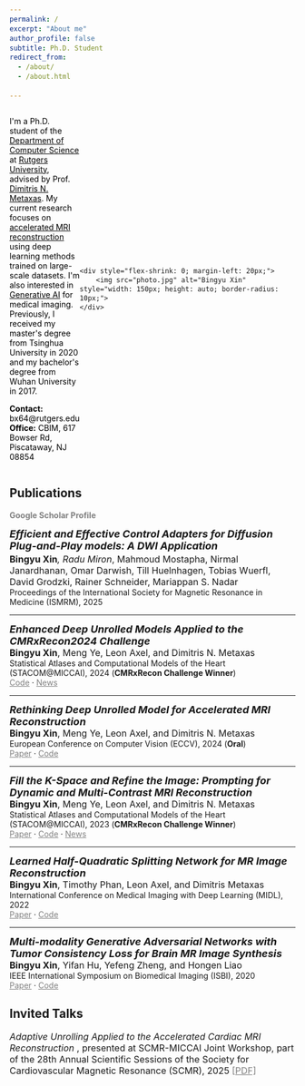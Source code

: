 ```yaml
---
permalink: /
excerpt: "About me"
author_profile: false
subtitle: Ph.D. Student
redirect_from: 
  - /about/
  - /about.html

---
```

<div style="display: flex; align-items: center; justify-content: space-between; max-width: 800px;">
    <div style="flex: 1; color: black;">
        <p>
            I'm a Ph.D. student of the 
            <a href="https://www.cs.rutgers.edu/" style="color:black; text-decoration:underline;">Department of Computer Science</a>
            at <a href="https://www.rutgers.edu/" style="color:black; text-decoration:underline;">Rutgers University</a>, advised by Prof.
            <a href="https://people.cs.rutgers.edu/~dnm/" style="color:black; text-decoration:underline;">Dimitris N. Metaxas</a>.
            My current research focuses on <u>accelerated MRI reconstruction</u> using deep learning methods trained on large-scale datasets.
            I'm also interested in <u>Generative AI</u> for medical imaging.
            Previously, I received my master's degree from Tsinghua University in 2020 and my bachelor's degree from Wuhan University in 2017.
        </p>
        <p>
            <b>Contact:</b> bx64@rutgers.edu<br>
            <b>Office:</b> CBIM, 617 Bowser Rd, Piscataway, NJ 08854
        </p>
    </div>

    <div style="flex-shrink: 0; margin-left: 20px;">
        <img src="photo.jpg" alt="Bingyu Xin" style="width: 150px; height: auto; border-radius: 10px;">
    </div>
</div>


## Publications

<a href="https://scholar.google.com/citations?user=ENG4A1gAAAAJ&hl=en&authuser=1" style="color:gray; text-decoration:none; font-weight:bold;">Google Scholar Profile</a>

<!-- add new paper below here -->

<span style="font-size:18px; font-weight:bold; font-style:italic;">Efficient and Effective Control Adapters for Diffusion Plug-and-Play models: A DWI Application</span>  
<span style="font-size:16px; font-weight:normal;">**Bingyu Xin**<sup>*</sup>, Radu Miron<sup>*</sup>, Mahmoud Mostapha, Nirmal Janardhanan, Omar Darwish, Till Huelnhagen, Tobias Wuerfl, David Grodzki, Rainer Schneider, Mariappan S. Nadar</span>  
<span style="font-size:14px; font-weight:normal;">Proceedings of the International Society for Magnetic Resonance in Medicine (ISMRM), 2025</span>  

---

<span style="font-size:18px; font-weight:bold; font-style:italic;">Enhanced Deep Unrolled Models Applied to the CMRxRecon2024 Challenge</span>  
<span style="font-size:16px; font-weight:normal;">**Bingyu Xin**, Meng Ye, Leon Axel, and Dimitris N. Metaxas</span>  
<span style="font-size:14px; font-weight:normal;">Statistical Atlases and Computational Models of the Heart (STACOM@MICCAI), 2024 (**CMRxRecon Challenge Winner**)</span>  
<span style="font-size:14px; font-weight:normal;"><a href="https://github.com/hellopipu/PromptMR-plus" style="color:gray; text-decoration:underline;">Code</a> · 
<a href="https://www.cs.rutgers.edu/news-events/news/news-item/cs-ph-d-students-bingyu-xin-and-meng-ye-win-first-place-at-miccai-2024" style="color:gray; text-decoration:underline;">News</a></span>

---


<span style="font-size:18px; font-weight:bold; font-style:italic;">Rethinking Deep Unrolled Model for Accelerated MRI Reconstruction</span>  
<span style="font-size:16px; font-weight:normal;">**Bingyu Xin**, Meng Ye, Leon Axel, and Dimitris N. Metaxas</span>  
<span style="font-size:14px; font-weight:normal;">European Conference on Computer Vision (ECCV), 2024 (**Oral**)</span>  
<span style="font-size:14px; font-weight:normal;"><a href="https://www.ecva.net/papers/eccv_2024/papers_ECCV/papers/09565.pdf" style="color:gray; text-decoration:underline;">Paper</a> · <a href="https://github.com/hellopipu/PromptMR-plus" style="color:gray; text-decoration:underline;">Code</a></span>

---

<span style="font-size:18px; font-weight:bold; font-style:italic;">Fill the K-Space and Refine the Image: Prompting for Dynamic and Multi-Contrast MRI Reconstruction</span>  
<span style="font-size:16px; font-weight:normal;">**Bingyu Xin**, Meng Ye, Leon Axel, and Dimitris N. Metaxas</span>  
<span style="font-size:14px; font-weight:normal;">Statistical Atlases and Computational Models of the Heart (STACOM@MICCAI), 2023 (**CMRxRecon Challenge Winner**)</span>  
<span style="font-size:14px; font-weight:normal;"><a href="https://arxiv.org/pdf/2309.13839.pdf" style="color:gray; text-decoration:underline;">Paper</a> · <a href="https://github.com/hellopipu/PromptMR" style="color:gray; text-decoration:underline;">Code</a> · <a href="https://www.cs.rutgers.edu/news-events/news/news-item/ph-d-students-bingyu-xin-and-meng-ye-awarded-two-accolades-at-miccai-conference" style="color:gray; text-decoration:underline;">News</a></span>

---

<span style="font-size:18px; font-weight:bold; font-style:italic;">Learned Half-Quadratic Splitting Network for MR Image Reconstruction</span>  
<span style="font-size:16px; font-weight:normal;">**Bingyu Xin**, Timothy Phan, Leon Axel, and Dimitris Metaxas</span>  
<span style="font-size:14px; font-weight:normal;">International Conference on Medical Imaging with Deep Learning (MIDL), 2022</span>  
<span style="font-size:14px; font-weight:normal;"><a href="https://proceedings.mlr.press/v172/xin22a/xin22a.pdf" style="color:gray; text-decoration:underline;">Paper</a> · <a href="https://github.com/hellopipu/HQS-Net" style="color:gray; text-decoration:underline;">Code</a></span>

---

<span style="font-size:18px; font-weight:bold; font-style:italic;">Multi-modality Generative Adversarial Networks with Tumor Consistency Loss for Brain MR Image Synthesis</span>  
<span style="font-size:16px; font-weight:normal;">**Bingyu Xin**, Yifan Hu, Yefeng Zheng, and Hongen Liao</span>  
<span style="font-size:14px; font-weight:normal;">IEEE International Symposium on Biomedical Imaging (ISBI), 2020</span>  
<span style="font-size:14px; font-weight:normal;"><a href="https://ieeexplore.ieee.org/abstract/document/9098449/" style="color:gray; text-decoration:underline;">Paper</a> · <a href="https://github.com/hellopipu/TC-MGAN" style="color:gray; text-decoration:underline;">Code</a></span>

## Invited Talks

<div style="font-size:16px; font-weight:normal; margin-bottom: 8px;">
  <span style="font-style:italic;">Adaptive Unrolling Applied to the Accelerated Cardiac MRI Reconstruction</span>
  , presented at SCMR-MICCAI Joint Workshop, part of the 28th Annual Scientific Sessions of the Society for Cardiovascular Magnetic Resonance (SCMR), 2025 
  <a href="https://drive.google.com/file/d/14zeAnzL3lw58WT9fYtSK91XmItBpXZiz/view?usp=sharing" style="color:gray; text-decoration:underline;">[PDF]</a>
</div>

<!-- ## Awards

<div style="font-size:16px; font-weight:normal; margin-bottom: 8px;">
  1st Place Award of the MICCAI CMRxRecon Challenge, 2024
  <a href="https://github.com/hellopipu/PromptMR-plus" style="color:gray; text-decoration:underline;">[Code]</a> · 
  <a href="https://www.cs.rutgers.edu/news-events/news/news-item/cs-ph-d-students-bingyu-xin-and-meng-ye-win-first-place-at-miccai-2024" style="color:gray; text-decoration:underline;">[News]</a>
</div>

<div style="font-size:16px; font-weight:normal; margin-bottom: 8px;">
  1st Place Award of the MICCAI CMRxRecon Challenge, 2023
  <a href="https://github.com/hellopipu/PromptMR" style="color:gray; text-decoration:underline;">[Code]</a> · 
  <a href="https://www.cs.rutgers.edu/news-events/news/news-item/ph-d-students-bingyu-xin-and-meng-ye-awarded-two-accolades-at-miccai-conference" style="color:gray; text-decoration:underline;">[News]</a>
</div>

 -->
